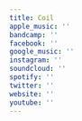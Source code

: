 ```yaml
---
title: Coil
apple_music: ''
bandcamp: ''
facebook: ''
google_music: ''
instagram: ''
soundcloud: ''
spotify: ''
twitter: ''
website: ''
youtube: ''
---
```

